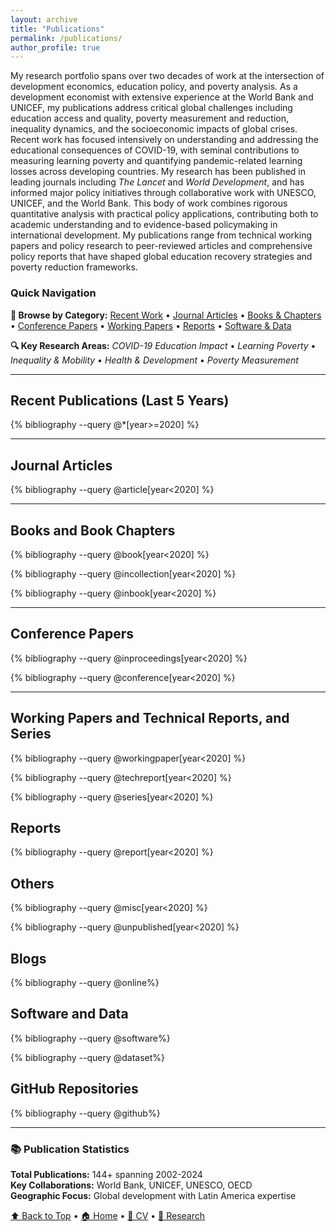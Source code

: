 ```yaml
---
layout: archive
title: "Publications"
permalink: /publications/
author_profile: true
---
```


My research portfolio spans over two decades of work at the intersection of development economics, education policy, and poverty analysis. As a development economist with extensive experience at the World Bank and UNICEF, my publications address critical global challenges including education access and quality, poverty measurement and reduction, inequality dynamics, and the socioeconomic impacts of global crises. Recent work has focused intensively on understanding and addressing the educational consequences of COVID-19, with seminal contributions to measuring learning poverty and quantifying pandemic-related learning losses across developing countries. My research has been published in leading journals including *The Lancet* and *World Development*, and has informed major policy initiatives through collaborative work with UNESCO, UNICEF, and the World Bank. This body of work combines rigorous quantitative analysis with practical policy applications, contributing both to academic understanding and to evidence-based policymaking in international development. My publications range from technical working papers and policy research to peer-reviewed articles and comprehensive policy reports that have shaped global education recovery strategies and poverty reduction frameworks.

### Quick Navigation

**📑 Browse by Category:** [Recent Work](#recent-publications-last-5-years) • [Journal Articles](#journal-articles) • [Books & Chapters](#books-and-book-chapters) • [Conference Papers](#conference-papers) • [Working Papers](#working-papers-and-technical-reports-and-series) • [Reports](#reports) • [Software & Data](#software-and-data)

**🔍 Key Research Areas:** *COVID-19 Education Impact* • *Learning Poverty* • *Inequality & Mobility* • *Health & Development* • *Poverty Measurement*

---

## Recent Publications (Last 5 Years)

{% bibliography --query @*[year>=2020] %}

---

## Journal Articles

{% bibliography --query @article[year<2020] %}

---

## Books and Book Chapters

{% bibliography --query @book[year<2020] %}

{% bibliography --query @incollection[year<2020] %}

{% bibliography --query @inbook[year<2020] %}

---

## Conference Papers

{% bibliography --query @inproceedings[year<2020] %}

{% bibliography --query @conference[year<2020] %}

---

## Working Papers and Technical Reports, and Series

{% bibliography --query @workingpaper[year<2020] %}

{% bibliography --query @techreport[year<2020] %}

{% bibliography --query @series[year<2020] %}

## Reports

{% bibliography --query @report[year<2020] %}

## Others

{% bibliography --query @misc[year<2020] %}

{% bibliography --query @unpublished[year<2020] %}

## Blogs

{% bibliography --query @online%}

## Software and Data

{% bibliography --query @software%}

{% bibliography --query @dataset%}

## GitHub Repositories

{% bibliography --query @github%}

---

### 📚 **Publication Statistics**
**Total Publications:** 144+ spanning 2002-2024  
**Key Collaborations:** World Bank, UNICEF, UNESCO, OECD  
**Geographic Focus:** Global development with Latin America expertise  

[⬆️ Back to Top](#publications) • [🏠 Home](/) • [📝 CV](/cv/) • [💼 Research](/research/)